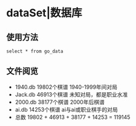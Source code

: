 # dataSet|数据库

## 使用方法
`select * from go_data`

## 文件阅览
* 1940.db 19802个棋谱  1940-1999年间对局
* Jack.db 46913个棋谱  未知对局，都是职业水准
* 2000.db 38177个棋谱  2000年后棋谱
* ai.db 14253个棋谱 ai与ai或职业棋手的对局
* 总数 19802 + 46913 + 38177 + 14253 = 119145